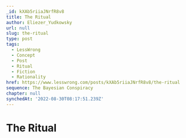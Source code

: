 ```yaml
---
_id: kXAb5riiaJNrfR8v8
title: The Ritual
author: Eliezer_Yudkowsky
url: null
slug: the-ritual
type: post
tags:
  - LessWrong
  - Concept
  - Post
  - Ritual
  - Fiction
  - Rationality
href: https://www.lesswrong.com/posts/kXAb5riiaJNrfR8v8/the-ritual
sequence: The Bayesian Conspiracy
chapter: null
synchedAt: '2022-08-30T08:17:51.239Z'
---
```


# The Ritual
